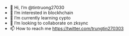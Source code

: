 - 👋 Hi, I’m @tintruong27030
- 👀 I’m interested in blockhchain
- 🌱 I’m currently learning cypto
- 💞️ I’m looking to collaborate on zksync
- 📫 How to reach me https://twitter.com/trungtin270303

<!---
tintruong27030/tintruong27030 is a ✨ special ✨ repository because its `README.md` (this file) appears on your GitHub profile.
You can click the Preview link to take a look at your changes.
--->
